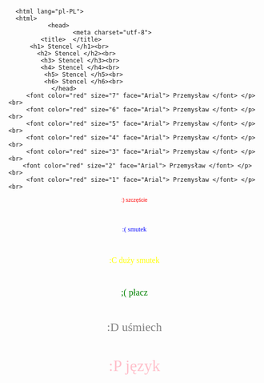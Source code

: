 <!DOCTYPE html>
      <html lang="pl-PL">
      <html>
               <head>
                      <meta charset="utf-8">
             <title>  </title>
          <h1> Stencel </h1><br>
            <h2> Stencel </h2><br>
             <h3> Stencel </h3><br>
             <h4> Stencel </h4><br>
              <h5> Stencel </h5><br>
              <h6> Stencel </h6><br>
                </head>
         <font color="red" size="7" face="Arial"> Przemysław </font> </p> <br>
         <font color="red" size="6" face="Arial"> Przemysław </font> </p> <br>
         <font color="red" size="5" face="Arial"> Przemysław </font> </p> <br>
         <font color="red" size="4" face="Arial"> Przemysław </font> </p> <br>
         <font color="red" size="3" face="Arial"> Przemysław </font> </p> <br>
        <font color="red" size="2" face="Arial"> Przemysław </font> </p> <br>
         <font color="red" size="1" face="Arial"> Przemysław </font> </p> <br>
<p align="middle"> <font color="red" size="1" face="Arial"> :) szczęście </font> </p> <br>
<p align="middle"> <font color="blue" size="2" face="Times New Roman"> :( smutek </font> </p> <br>
<p align="middle"> <font color="yellow" size="3" face="Counter New"> :C duży smutek </font> </p> <br>
<p align="middle"> <font color="green" size="4" face="Verdana"> ;( płacz </font> </p> <br>
<p align="middle"> <font color="gray" size="5" face="Modern"> :D uśmiech </font> </p> <br>
<p align="middle"> <font color="pink" size="6" face="Lucida Sans"> :P język </font> </p> <br>
      </body>
       </html>

